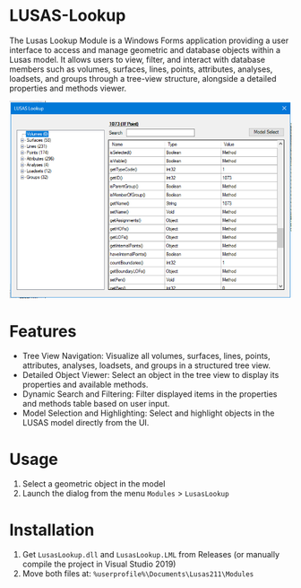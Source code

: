 # LUSAS-Lookup
The Lusas Lookup Module is a Windows Forms application providing a user interface to access and manage geometric and database objects within a Lusas model. It allows users to view, filter, and interact with database members such as volumes, surfaces, lines, points, attributes, analyses, loadsets, and groups through a tree-view structure, alongside a detailed properties and methods viewer.

![LUSAS Lookup Dialog Preview](https://github.com/GreatApo/LUSAS-Lookup/blob/main/preview.png?raw=true)

# Features
- Tree View Navigation: Visualize all volumes, surfaces, lines, points, attributes, analyses, loadsets, and groups in a structured tree view.
- Detailed Object Viewer: Select an object in the tree view to display its properties and available methods.
- Dynamic Search and Filtering: Filter displayed items in the properties and methods table based on user input.
- Model Selection and Highlighting: Select and highlight objects in the LUSAS model directly from the UI.

# Usage
1. Select a geometric object in the model
2. Launch the dialog from the menu `Modules` > `LusasLookup`

# Installation
1. Get `LusasLookup.dll` and `LusasLookup.LML` from Releases (or manually compile the project in Visual Studio 2019)
2. Move both files at: `%userprofile%\Documents\Lusas211\Modules`
